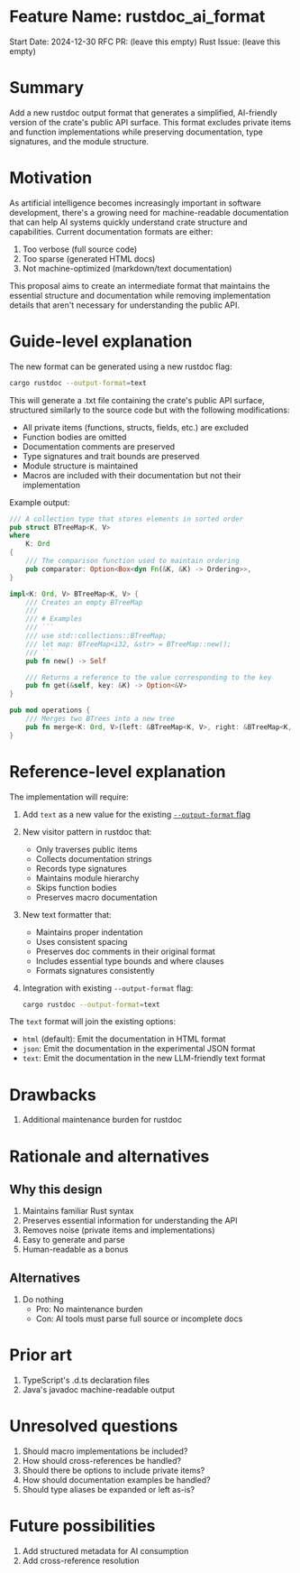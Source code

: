 # Feature Name: rustdoc_ai_format

Start Date: 2024-12-30
RFC PR: (leave this empty)
Rust Issue: (leave this empty)

# Summary
Add a new rustdoc output format that generates a simplified, AI-friendly version of the crate's public API surface. This format excludes private items and function implementations while preserving documentation, type signatures, and the module structure.

# Motivation
As artificial intelligence becomes increasingly important in software development, there's a growing need for machine-readable documentation that can help AI systems quickly understand crate structure and capabilities. Current documentation formats are either:

1. Too verbose (full source code)
2. Too sparse (generated HTML docs)
3. Not machine-optimized (markdown/text documentation)

This proposal aims to create an intermediate format that maintains the essential structure and documentation while removing implementation details that aren't necessary for understanding the public API.

# Guide-level explanation
The new format can be generated using a new rustdoc flag:

```bash
cargo rustdoc --output-format=text
```

This will generate a .txt file containing the crate's public API surface, structured similarly to the source code but with the following modifications:

- All private items (functions, structs, fields, etc.) are excluded
- Function bodies are omitted
- Documentation comments are preserved
- Type signatures and trait bounds are preserved
- Module structure is maintained
- Macros are included with their documentation but not their implementation

Example output:

```rust
/// A collection type that stores elements in sorted order
pub struct BTreeMap<K, V> 
where 
    K: Ord
{
    /// The comparison function used to maintain ordering
    pub comparator: Option<Box<dyn Fn(&K, &K) -> Ordering>>,
}

impl<K: Ord, V> BTreeMap<K, V> {
    /// Creates an empty BTreeMap
    /// 
    /// # Examples
    /// ```
    /// use std::collections::BTreeMap;
    /// let map: BTreeMap<i32, &str> = BTreeMap::new();
    /// ```
    pub fn new() -> Self

    /// Returns a reference to the value corresponding to the key
    pub fn get(&self, key: &K) -> Option<&V>
}

pub mod operations {
    /// Merges two BTrees into a new tree
    pub fn merge<K: Ord, V>(left: &BTreeMap<K, V>, right: &BTreeMap<K, V>) -> BTreeMap<K, V>
}
```

# Reference-level explanation
The implementation will require:

1. Add `text` as a new value for the existing [`--output-format` flag](https://doc.rust-lang.org/nightly/cargo/commands/cargo-rustdoc.html#option-cargo-rustdoc---output-format)
2. New visitor pattern in rustdoc that:
   - Only traverses public items
   - Collects documentation strings
   - Records type signatures
   - Maintains module hierarchy
   - Skips function bodies
   - Preserves macro documentation

3. New text formatter that:
   - Maintains proper indentation
   - Uses consistent spacing
   - Preserves doc comments in their original format
   - Includes essential type bounds and where clauses
   - Formats signatures consistently

4. Integration with existing `--output-format` flag:
   ```bash
   cargo rustdoc --output-format=text
   ```

The `text` format will join the existing options:
* `html` (default): Emit the documentation in HTML format
* `json`: Emit the documentation in the experimental JSON format
* `text`: Emit the documentation in the new LLM-friendly text format

# Drawbacks
1. Additional maintenance burden for rustdoc

# Rationale and alternatives
## Why this design
1. Maintains familiar Rust syntax
2. Preserves essential information for understanding the API
3. Removes noise (private items and implementations)
4. Easy to generate and parse
5. Human-readable as a bonus

## Alternatives
1. Do nothing
   - Pro: No maintenance burden
   - Con: AI tools must parse full source or incomplete docs

# Prior art
1. TypeScript's .d.ts declaration files
3. Java's javadoc machine-readable output

# Unresolved questions
1. Should macro implementations be included?
2. How should cross-references be handled?
3. Should there be options to include private items?
4. How should documentation examples be handled?
5. Should type aliases be expanded or left as-is?

# Future possibilities
1. Add structured metadata for AI consumption
2. Add cross-reference resolution
